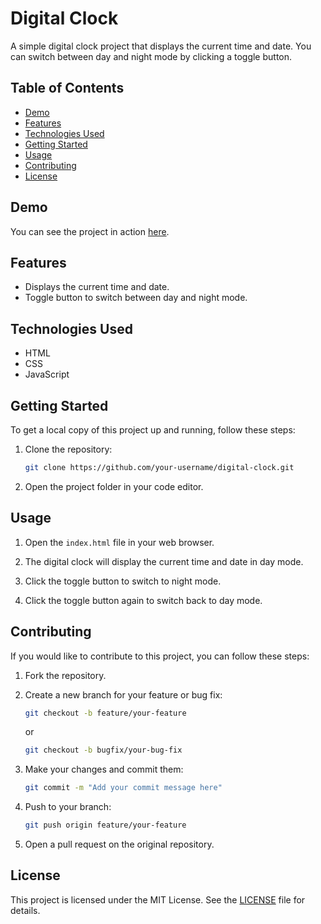 
# Digital Clock

A simple digital clock project that displays the current time and date. You can switch between day and night mode by clicking a toggle button.

## Table of Contents

- [Demo](#demo)
- [Features](#features)
- [Technologies Used](#technologies-used)
- [Getting Started](#getting-started)
- [Usage](#usage)
- [Contributing](#contributing)
- [License](#license)

## Demo

You can see the project in action [here](https://edugese.github.io/watch/).

## Features

- Displays the current time and date.
- Toggle button to switch between day and night mode.

## Technologies Used

- HTML
- CSS
- JavaScript

## Getting Started

To get a local copy of this project up and running, follow these steps:

1. Clone the repository:

   ```bash
   git clone https://github.com/your-username/digital-clock.git
   ```

2. Open the project folder in your code editor.

## Usage

1. Open the `index.html` file in your web browser.

2. The digital clock will display the current time and date in day mode.

3. Click the toggle button to switch to night mode.

4. Click the toggle button again to switch back to day mode.

## Contributing

If you would like to contribute to this project, you can follow these steps:

1. Fork the repository.

2. Create a new branch for your feature or bug fix:

   ```bash
   git checkout -b feature/your-feature
   ```

   or

   ```bash
   git checkout -b bugfix/your-bug-fix
   ```

3. Make your changes and commit them:

   ```bash
   git commit -m "Add your commit message here"
   ```

4. Push to your branch:

   ```bash
   git push origin feature/your-feature
   ```

5. Open a pull request on the original repository.

## License

This project is licensed under the MIT License. See the [LICENSE](https://github.com/EduGese/watch/blob/main/LICENSE) file for details.

